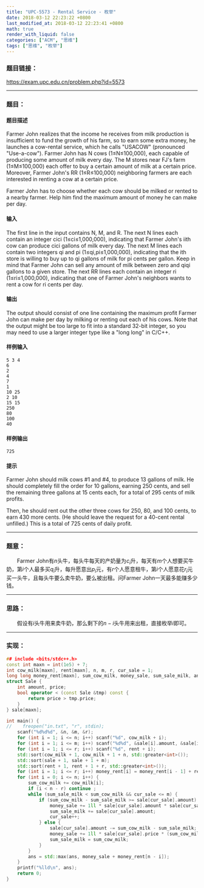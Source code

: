 ```yaml
---
title: "UPC-5573 - Rental Service - 枚举"
date: 2018-03-12 22:23:22 +0800
last_modified_at: 2018-03-12 22:23:41 +0800
math: true
render_with_liquid: false
categories: ["ACM", "思维"]
tags: ["思维", "枚举"]
---
```


### 题目链接：

https://exam.upc.edu.cn/problem.php?id=5573

---
### 题目：

#### 题目描述
Farmer John realizes that the income he receives from milk production is insufficient to fund the growth of his farm, so to earn some extra money, he launches a cow-rental service, which he calls "USACOW" (pronounced "Use-a-cow").
Farmer John has N cows (1≤N≤100,000), each capable of producing some amount of milk every day. The M stores near FJ's farm (1≤M≤100,000) each offer to buy a certain amount of milk at a certain price. Moreover, Farmer John's RR (1≤R≤100,000) neighboring farmers are each interested in renting a cow at a certain price.

Farmer John has to choose whether each cow should be milked or rented to a nearby farmer. Help him find the maximum amount of money he can make per day.
#### 输入
The first line in the input contains N, M, and R. The next N lines each contain an integer cici (1≤ci≤1,000,000), indicating that Farmer John's iith cow can produce cici gallons of milk every day. The next M lines each contain two integers qi and pi (1≤qi,pi≤1,000,000), indicating that the ith store is willing to buy up to qi gallons of milk for pi cents per gallon. Keep in mind that Farmer John can sell any amount of milk between zero and qiqi gallons to a given store. The next RR lines each contain an integer ri (1≤ri≤1,000,000), indicating that one of Farmer John's neighbors wants to rent a cow for ri cents per day.
#### 输出
The output should consist of one line containing the maximum profit Farmer John can make per day by milking or renting out each of his cows. Note that the output might be too large to fit into a standard 32-bit integer, so you may need to use a larger integer type like a "long long" in C/C++.
#### 样例输入
```
5 3 4
6
2
4
7
1
10 25
2 10
15 15
250
80
100
40
```
#### 样例输出
```
725
```
#### 提示
Farmer John should milk cows #1 and #4, to produce 13 gallons of milk. He should completely fill the order for 10 gallons, earning 250 cents, and sell the remaining three gallons at 15 cents each, for a total of 295 cents of milk profits.

Then, he should rent out the other three cows for 250, 80, and 100 cents, to earn 430 more cents. (He should leave the request for a 40-cent rental unfilled.) This is a total of 725 cents of daily profit.

---
### 题意：

&emsp;&emsp;Farmer John有$n$头牛，每头牛每天的产奶量为$c_i$升，每天有$m$个人想要买牛奶，第$i$个人最多买$q_i$升，每升愿意出$p_i$元，有$r$个人愿意租牛，第$i$个人愿意花$r_i$元买一头牛，且每头牛要么卖牛奶，要么被出租。问Farmer John一天最多能赚多少钱。

---
### 思路：

&emsp;&emsp;假设有$i$头牛用来卖牛奶，那么剩下的$n - i$头牛用来出租，直接枚举$i$即可。

---
### 实现：

```cpp
## include <bits/stdc++.h>
const int maxn = int(1e5) + 7;
int cow_milk[maxn], rent[maxn], n, m, r, cur_sale = 1;
long long money_rent[maxn], sum_cow_milk, money_sale, sum_sale_milk, ans;
struct Sale {
    int amount, price;
    bool operator < (const Sale &tmp) const {
        return price > tmp.price;
    }
} sale[maxn];

int main() {
//    freopen("in.txt", "r", stdin);
    scanf("%d%d%d", &n, &m, &r);
    for (int i = 1; i <= n; i++) scanf("%d", cow_milk + i);
    for (int i = 1; i <= m; i++) scanf("%d%d", &sale[i].amount, &sale[i].price);
    for (int i = 1; i <= r; i++) scanf("%d", rent + i);
    std::sort(cow_milk + 1, cow_milk + 1 + n, std::greater<int>());
    std::sort(sale + 1, sale + 1 + m);
    std::sort(rent + 1, rent + 1 + r, std::greater<int>());
    for (int i = 1; i <= r; i++) money_rent[i] = money_rent[i - 1] + rent[i];
    for (int i = 0; i <= n; i++) {
        sum_cow_milk += cow_milk[i];
        if (i < n - r) continue ;
        while (sum_sale_milk < sum_cow_milk && cur_sale <= m) {
            if (sum_cow_milk - sum_sale_milk >= sale[cur_sale].amount) {
                money_sale += 1ll * sale[cur_sale].amount * sale[cur_sale].price;
                sum_sale_milk += sale[cur_sale].amount;
                cur_sale++;
            } else {
                sale[cur_sale].amount -= sum_cow_milk - sum_sale_milk;
                money_sale += 1ll * sale[cur_sale].price * (sum_cow_milk - sum_sale_milk);
                sum_sale_milk = sum_cow_milk;
            }
        }
        ans = std::max(ans, money_sale + money_rent[n - i]);
    }
    printf("%lld\n", ans);
    return 0;
}
```